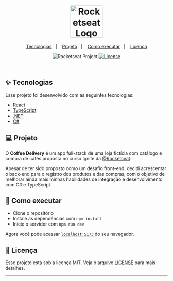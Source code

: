 <h1 align="center">
  <img alt="Rocketseat Logo" title="Rocketseat Logo" src="https://avatars.githubusercontent.com/u/69590972?s=200&v=4" width="100px" />
</h1>

<p align="center">
  <a href="#-tecnologias">Tecnologias</a>&nbsp;&nbsp;&nbsp;|&nbsp;&nbsp;&nbsp;
  <a href="#-projeto">Projeto</a>&nbsp;&nbsp;&nbsp;|&nbsp;&nbsp;&nbsp;
  <a href="#-como-executar">Como executar</a>&nbsp;&nbsp;&nbsp;|&nbsp;&nbsp;&nbsp;
  <a href="#-licença">Licença</a>
</p>

<p align="center">
  <img src="https://img.shields.io/static/v1?label=Rocketseat&message=Education&color=8257e5&labelColor=202024" alt="Rocketseat Project" />
  <a href="LICENSE"><img  src="https://img.shields.io/static/v1?label=license&message=MIT&color=22c55e&labelColor=202024" alt="License"></a>
</p>

<br>


## ✨ Tecnologias

Esse projeto foi desenvolvido com as seguintes tecnologias:

- [React](https://reactjs.org)
- [TypeScript](https://www.typescriptlang.org/)
- [.NET](https://dotnet.microsoft.com/)
- [C#](https://dotnet.microsoft.com/languages/csharp)

## 💻 Projeto

O <strong>Coffee Delivery</strong> é um app full-stack de uma loja fictícia com catálogo e compra de cafés proposta no curso Ignite da [@Rocketseat](https://www.rocketseat.com.br/).

Apesar de ter sido proposto como um desafio front-end, decidi acrescentar o back-end para o registro dos produtos e das compras, com o objetivo
de melhorar ainda mais minhas habilidades de integração e desenvolvimento com C# e TypeScript.

## 🚀 Como executar

- Clone o repositório
- Instale as dependências com `npm install`
- Inicie o servidor com `npm run dev`

Agora você pode acessar [`localhost:5173`](http://localhost:5173) do seu navegador.

## 📄 Licença

Esse projeto está sob a licença MIT. Veja o arquivo [LICENSE](LICENSE.md) para mais detalhes.

---